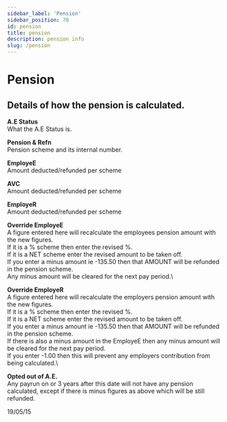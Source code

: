 ```yaml
---
sidebar_label: 'Pension'
sidebar_position: 70
id: pension
title: pension
description: pension info
slug: /pension
---
```


# Pension

## Details of how the pension is calculated.

**A.E Status**\
What the A.E Status is.

**Pension & Refn**\
Pension scheme and its internal number.

**EmployeE**\
Amount deducted/refunded per scheme

**AVC**\
Amount deducted/refunded per scheme

**EmployeR**\
Amount deducted/refunded per scheme

**Override EmployeE**\
A figure entered here will recalculate the employees pension amount with the new figures.\
If it is a % scheme then enter the revised %.\
If it is a NET scheme enter the revised amount to be taken off.\
If you enter a minus amount ie -135.50 then that AMOUNT will be refunded in the pension scheme.\
Any minus amount will be cleared for the next pay period.\

**Override EmployeR**\
A figure entered here will recalculate the employers pension amount with the new figures.\
If it is a % scheme then enter the revised %.\
If it is a NET scheme enter the revised amount to be taken off.\
If you enter a minus amount ie -135.50 then that AMOUNT will be refunded in the pension scheme.\
If there is also a minus amount in the EmployeE then any minus amount will be cleared for the next pay period.\
If you enter -1.00 then this will prevent any employers contribution from being calculated.\

**Opted out of A.E.**\
Any payrun on or 3 years after this date will not have any pension calculated, except if there is minus figures as above which will be still refunded.





19/05/15



